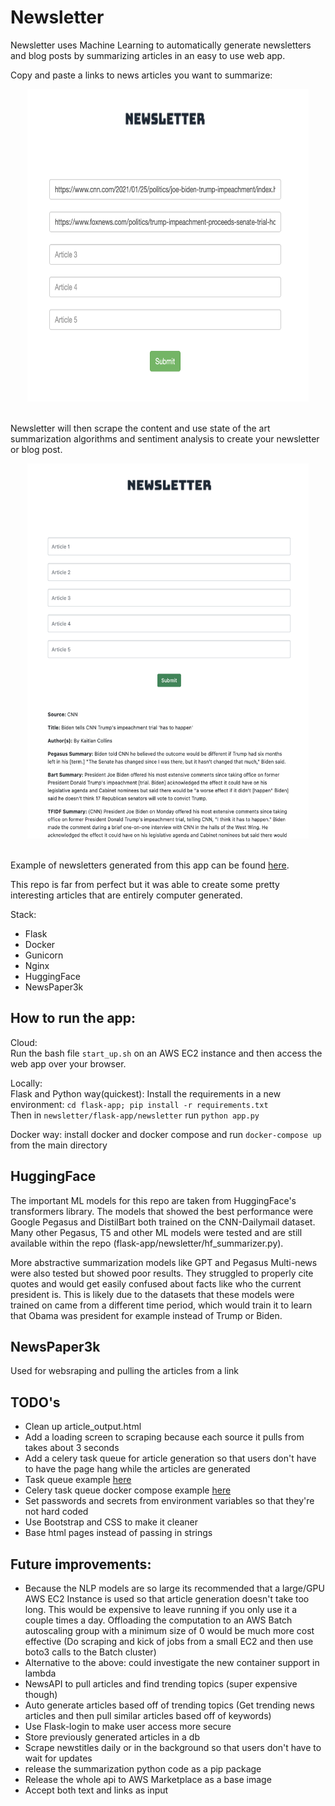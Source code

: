 # Newsletter

Newsletter uses Machine Learning to automatically generate newsletters and blog posts by summarizing articles in an easy to use web app.

Copy and paste a links to news articles you want to summarize:

<div style="text-align:center"><img src="images/front_page.png" width="450" height="500"></div>
<br>

Newsletter will then scrape the content and use state of the art summarization algorithms and sentiment analysis to create your newsletter or blog post.
<div style="text-align:center"><img src="images/results2.png" width="450" height="600"></div>
<br>


Example of newsletters generated from this app can be found [here](https://github.com/jweissenberger/newsletter/tree/master/example_ouput_articles).

This repo is far from perfect but it was able to create some pretty interesting articles that are entirely computer generated.

Stack: 
- Flask
- Docker
- Gunicorn
- Nginx
- HuggingFace
- NewsPaper3k

## How to run the app:
Cloud:<br>
Run the bash file `start_up.sh` on an AWS EC2 instance and then access the web app over your browser.

Locally:<br>
Flask and Python way(quickest): Install the requirements in a new environment: `cd flask-app; pip install -r requirements.txt`<br>
Then in `newsletter/flask-app/newsletter` run `python app.py`

Docker way: install docker and docker compose and run `docker-compose up` from the main directory


## HuggingFace
The important ML models for this repo are taken from HuggingFace's transformers library.
The models that showed the best performance were Google Pegasus and DistilBart both trained on 
the CNN-Dailymail dataset. Many other Pegasus, T5 and other ML models were tested and are still 
available within the repo (flask-app/newsletter/hf_summarizer.py). 

More abstractive summarization models like GPT and Pegasus Multi-news were also tested but showed
poor results. They struggled to properly cite quotes and would get easily confused about facts like
who the current president is. This is likely due to the datasets that these models were trained on came from a different
time period, which would train it to learn that Obama was president for example instead of Trump or Biden.

## NewsPaper3k
Used for websraping and pulling the articles from a link


## TODO's
- Clean up article_output.html
- Add a loading screen to scraping because each source it pulls from takes about 3 seconds
- Add a celery task queue for article generation so that users don't have to have the page hang while the articles are generated
- Task queue example [here](https://blog.miguelgrinberg.com/post/using-celery-with-flask)
- Celery task queue docker compose example [here](https://nickjanetakis.com/blog/dockerize-a-flask-celery-and-redis-application-with-docker-compose)
- Set passwords and secrets from environment variables so that they're not hard coded
- Use Bootstrap and CSS to make it cleaner
- Base html pages instead of passing in strings


## Future improvements:
- Because the NLP models are so large its recommended that a large/GPU AWS EC2 Instance is used
so that article generation doesn't take too long. This would be expensive to leave running if you
only use it a couple times a day. Offloading the computation to an AWS Batch autoscaling group with 
a minimum size of 0 would be much more cost effective (Do scraping and kick of jobs from a small
EC2 and then use boto3 calls to the Batch cluster)
- Alternative to the above: could investigate the new container support in lambda
- NewsAPI to pull articles and find trending topics (super expensive though)
- Auto generate articles based off of trending topics (Get trending news articles and then pull 
similar articles based off of keywords)
- Use Flask-login to make user access more secure
- Store previously generated articles in a db
- Scrape newstitles daily or in the background so that users don't have to wait for updates
- release the summarization python code as a pip package
- Release the whole api to AWS Marketplace as a base image
- Accept both text and links as input


